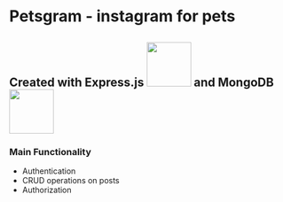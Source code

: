 # Petsgram - instagram for pets #

## Created with Express.js <img src="https://w7.pngwing.com/pngs/212/722/png-transparent-web-development-express-js-javascript-software-framework-laravel-world-wide-web-purple-blue-text.png" width="80px"/> and MongoDB <img src ="https://upload.wikimedia.org/wikipedia/commons/thumb/9/93/MongoDB_Logo.svg/2560px-MongoDB_Logo.svg.png" width="80px"/> ##




### Main Functionality ###

- Authentication
- CRUD operations on posts
- Authorization
